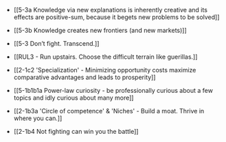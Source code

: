 - [[5-3a Knowledge via new explanations is inherently creative and its effects are positive-sum, because it begets new problems to be solved]]
- [[5-3b Knowledge creates new frontiers (and new markets)]]
- [[5-3 Don’t fight. Transcend.]]

- [[RUL3 - Run upstairs. Choose the difficult terrain like guerillas.]]
- [[2-1c2 'Specialization' - Minimizing opportunity costs maximize comparative advantages and leads to prosperity]]
- [[5-1b1b1a Power-law curiosity - be professionally curious about a few topics and idly curious about many more]]

- [[2-1b3a 'Circle of competence' & 'Niches' - Build a moat. Thrive in where you can.]]
- [[2-1b4 Not fighting can win you the battle]]
